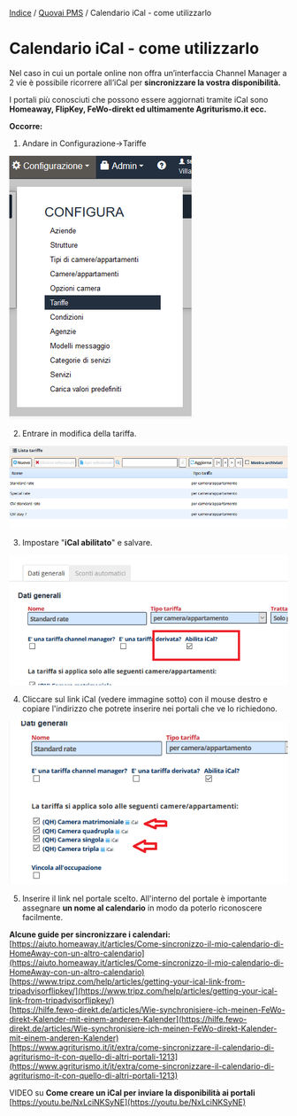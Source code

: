 

[Indice](index.md) / [Quovai PMS](quovai-pms-it.md) / Calendario iCal - come utilizzarlo

# **Calendario iCal - come utilizzarlo**

Nel caso in cui un portale online non offra un’interfaccia Channel Manager a 2 vie è possibile ricorrere all’iCal per **sincronizzare la vostra disponibilità.**

I portali più conosciuti che possono essere aggiornati tramite iCal sono **Homeaway, FlipKey, FeWo-direkt ed ultimamente Agriturismo.it ecc.**

**Occorre:**  
  
1. Andare in Configurazione->Tariffe

![](images/iCal-001.png)

2. Entrare in modifica della tariffa. 
 
![](images/iCal-002.png)
  
3. Impostare "**iCal abilitato**" e salvare.

![](images/iCal-003.png)

4. Cliccare sul link iCal (vedere immagine sotto) con il mouse destro e copiare l'indirizzo che potrete inserire nei portali che ve lo richiedono.

![](images/iCal-004.png)
  
5. Inserire il link nel portale scelto. All'interno del portale è importante assegnare **un nome al calendario** in modo da poterlo riconoscere facilmente.
  
**Alcune guide per sincronizzare i calendari:**  
[https://aiuto.homeaway.it/articles/Come-sincronizzo-il-mio-calendario-di-HomeAway-con-un-altro-calendario](https://aiuto.homeaway.it/articles/Come-sincronizzo-il-mio-calendario-di-HomeAway-con-un-altro-calendario)  
[https://www.tripz.com/help/articles/getting-your-ical-link-from-tripadvisorflipkey/](https://www.tripz.com/help/articles/getting-your-ical-link-from-tripadvisorflipkey/)  
[https://hilfe.fewo-direkt.de/articles/Wie-synchronisiere-ich-meinen-FeWo-direkt-Kalender-mit-einem-anderen-Kalender](https://hilfe.fewo-direkt.de/articles/Wie-synchronisiere-ich-meinen-FeWo-direkt-Kalender-mit-einem-anderen-Kalender)  
[https://www.agriturismo.it/it/extra/come-sincronizzare-il-calendario-di-agriturismo-it-con-quello-di-altri-portali-1213](https://www.agriturismo.it/it/extra/come-sincronizzare-il-calendario-di-agriturismo-it-con-quello-di-altri-portali-1213)

VIDEO su **Come creare un iCal per inviare la disponibilità ai portali**  
[https://youtu.be/NxLciNKSyNE](https://youtu.be/NxLciNKSyNE)